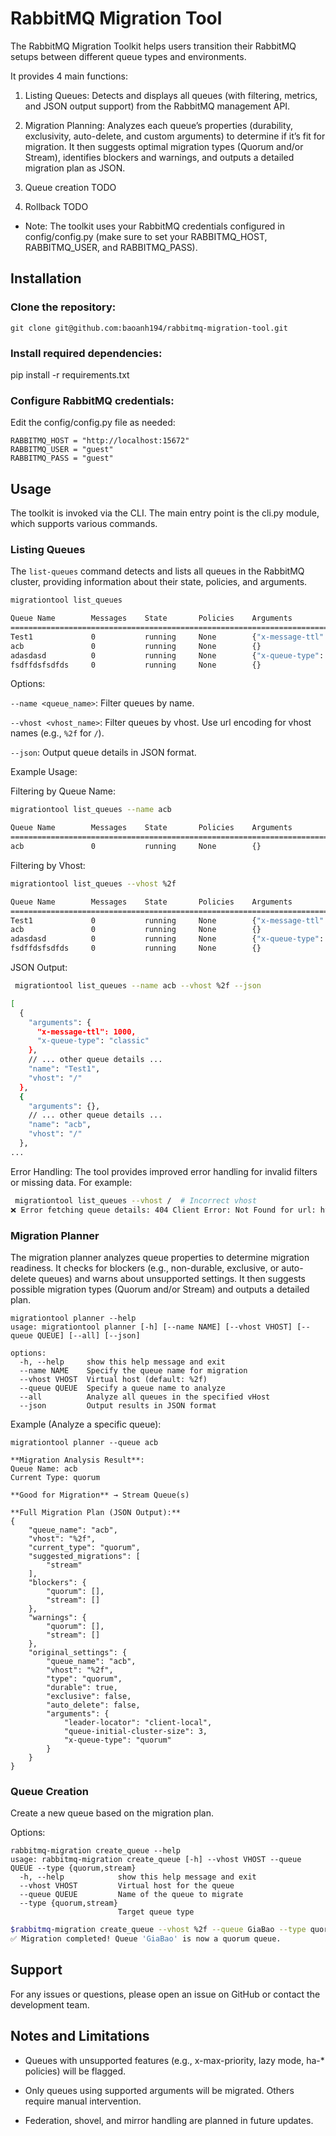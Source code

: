 # RabbitMQ Migration Tool

The RabbitMQ Migration Toolkit helps users transition their RabbitMQ setups between different queue types and environments.

It provides 4 main functions:
1. Listing Queues:
Detects and displays all queues (with filtering, metrics, and JSON output support) from the RabbitMQ management API.

2. Migration Planning:
Analyzes each queue’s properties (durability, exclusivity, auto-delete, and custom arguments) to determine if it’s fit for migration. It then suggests optimal migration types (Quorum and/or Stream), identifies blockers and warnings, and outputs a detailed migration plan as JSON.

3. Queue creation TODO
4. Rollback TODO

* Note:
The toolkit uses your RabbitMQ credentials configured in config/config.py (make sure to set your RABBITMQ_HOST, RABBITMQ_USER, and RABBITMQ_PASS).

## Installation
### Clone the repository:
```
git clone git@github.com:baoanh194/rabbitmq-migration-tool.git
```

### Install required dependencies:
pip install -r requirements.txt

### Configure RabbitMQ credentials:
Edit the config/config.py file as needed:
```
RABBITMQ_HOST = "http://localhost:15672"
RABBITMQ_USER = "guest"
RABBITMQ_PASS = "guest"
```

## Usage
The toolkit is invoked via the CLI. The main entry point is the cli.py module,
which supports various commands.

### Listing Queues

The `list-queues` command detects and lists all queues in the RabbitMQ cluster,
providing information about their state, policies, and arguments.

```bash
migrationtool list_queues

Queue Name        Messages    State       Policies    Arguments
================================================================================
Test1             0           running     None        {"x-message-ttl": 1000, "x-queue-type": "classic"}
acb               0           running     None        {}
adasdasd          0           running     None        {"x-queue-type": "stream"}
fsdffdsfsdfds     0           running     None        {}
```

Options:

```--name <queue_name>```: Filter queues by name.

```--vhost <vhost_name>```: Filter queues by vhost. Use url encoding for vhost names (e.g., ```%2f``` for ```/```).

```--json```: Output queue details in JSON format.

Example Usage:

Filtering by Queue Name:
```bash
migrationtool list_queues --name acb

Queue Name        Messages    State       Policies    Arguments
================================================================================
acb               0           running     None        {}
```

Filtering by Vhost:
```bash
migrationtool list_queues --vhost %2f

Queue Name        Messages    State       Policies    Arguments
================================================================================
Test1             0           running     None        {"x-message-ttl": 1000, "x-queue-type": "classic"}
acb               0           running     None        {}
adasdasd          0           running     None        {"x-queue-type": "stream"}
fsdffdsfsdfds     0           running     None        {}
```

JSON Output:
```bash
 migrationtool list_queues --name acb --vhost %2f --json

[
  {
    "arguments": {
      "x-message-ttl": 1000,
      "x-queue-type": "classic"
    },
    // ... other queue details ...
    "name": "Test1",
    "vhost": "/"
  },
  {
    "arguments": {},
    // ... other queue details ...
    "name": "acb",
    "vhost": "/"
  },
...
```

Error Handling:
The tool provides improved error handling for invalid filters or missing data.
For example:
```bash
 migrationtool list_queues --vhost /  # Incorrect vhost
❌ Error fetching queue details: 404 Client Error: Not Found for url: http://localhost:15672/api/queues//
```
### Migration Planner
The migration planner analyzes queue properties to determine migration readiness.
It checks for blockers (e.g., non-durable, exclusive, or auto-delete queues)
and warns about unsupported settings.
It then suggests possible migration types (Quorum and/or Stream) and outputs a
detailed plan.

```
migrationtool planner --help
usage: migrationtool planner [-h] [--name NAME] [--vhost VHOST] [--queue QUEUE] [--all] [--json]

options:
  -h, --help     show this help message and exit
  --name NAME    Specify the queue name for migration
  --vhost VHOST  Virtual host (default: %2f)
  --queue QUEUE  Specify a queue name to analyze
  --all          Analyze all queues in the specified vHost
  --json         Output results in JSON format
```

Example (Analyze a specific queue):
```
migrationtool planner --queue acb

**Migration Analysis Result**:
Queue Name: acb
Current Type: quorum

**Good for Migration** → Stream Queue(s)

**Full Migration Plan (JSON Output):**
{
    "queue_name": "acb",
    "vhost": "%2f",
    "current_type": "quorum",
    "suggested_migrations": [
        "stream"
    ],
    "blockers": {
        "quorum": [],
        "stream": []
    },
    "warnings": {
        "quorum": [],
        "stream": []
    },
    "original_settings": {
        "queue_name": "acb",
        "vhost": "%2f",
        "type": "quorum",
        "durable": true,
        "exclusive": false,
        "auto_delete": false,
        "arguments": {
            "leader-locator": "client-local",
            "queue-initial-cluster-size": 3,
            "x-queue-type": "quorum"
        }
    }
}
```

### Queue Creation
Create a new queue based on the migration plan.

Options:
```
rabbitmq-migration create_queue --help
usage: rabbitmq-migration create_queue [-h] --vhost VHOST --queue QUEUE --type {quorum,stream}
  -h, --help            show this help message and exit
  --vhost VHOST         Virtual host for the queue
  --queue QUEUE         Name of the queue to migrate
  --type {quorum,stream}
                        Target queue type
```

```bash
$rabbitmq-migration create_queue --vhost %2f --queue GiaBao --type quorum
✅ Migration completed! Queue 'GiaBao' is now a quorum queue.
```

## Support
For any issues or questions, please open an issue on GitHub or contact the development team.

## Notes and Limitations

- Queues with unsupported features (e.g., x-max-priority, lazy mode, ha-* policies) will be flagged.

- Only queues using supported arguments will be migrated. Others require manual intervention.

- Federation, shovel, and mirror handling are planned in future updates.